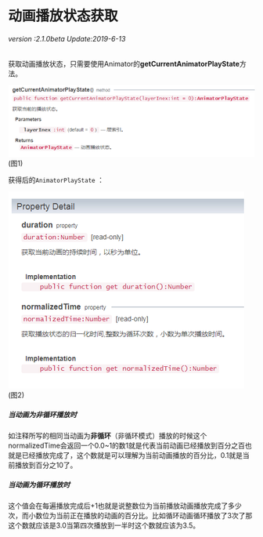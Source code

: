 # 动画播放状态获取

###### *version :2.1.0beta   Update:2019-6-13*

获取动画播放状态，只需要使用Animator的**getCurrentAnimatorPlayState**方法。

![](img/1.png)<br>(图1)

获得后的`AnimatorPlayState` ：

![](img/2.png)<br>(图2)

##### 当动画为非循环播放时

如注释所写的相同当动画为**非循环**（非循环模式）播放的时候这个 normalizedTime会返回一个0.0~1的数1就是代表当前动画已经播放到百分之百也就是已经播放完成了，这个数就是可以理解为当前动画播放的百分比，0.1就是当前播放到百分之10了。

##### 当动画为循环播放时

这个值会在每遍播放完成后+1也就是说整数位为当前播放动画播放完成了多少次，而小数位为当前正在播放的动画的百分比。比如循环动画循环播放了3次了那这个数就应该是3.0当第四次播放到一半时这个数就应该为3.5。
